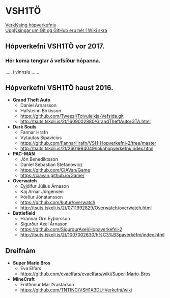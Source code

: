 # VSH1TÖ
<a href='verklysing.md'>Verklýsing hópverkefnis</a><br>
<a href='https://github.com/Tskoli/vsh1to/wiki'>Upplýsingar um Git og GitHub eru hér í Wiki skrá </a>

## Hópverkefni VSH1TÖ vor 2017.
### Hér koma tenglar á vefsíður hópanna. 

..... í vinnslu ......

## Hópverkefni VSH1TÖ haust 2016.

* **Grand Theft Auto** 
  * Daníel Arnarsson
  * Hafsteinn Birkisson
  * https://github.com/Tweezl/Tolvuleikja-Vefsida.git
  * http://tsuts.tskoli.is/2t/1609002880/GrandTheftAuto/GTA.html
* **Dark Souls** 
   * Fannar Hrafn
   * Vytautas Sipavicius
   * https://github.com/FannarHrafn/VSH-Hopverkefni-2/tree/master
   * http://tsuts.tskoli.is/2t/2601994049/lokahopverkefni/index.html
* **PAC-MAN**
  * Jón Benediktsson
  * Daniel Sebastian Stefanowicz
  * https://github.com/CIAVan/Game
  * https://ciavan.github.io/Game/
* **Overwatch**
  * Eyjólfur Júlíus Árnason
  * Kaj Arnar Jörgensen
  * Þórður Jónatansson
  * https://github.com/kutur/overwatch
  * http://tsuts.tskoli.is/2t/0711992829/Overwatch/overwatch.html
* **Battlefield**
  * Hrannar Örn Eyþórsson
  * Sigurður Axel Árnason
  * https://github.com/SigurdurAxel/Hopaverkefni-2
  * http://tsuts.tskoli.is/2t/1007002630/h%C3%B3paverkefni/index.html


## Dreifnám
* **Super Mario Bros**
   *  Eva Elfars
   *  https://github.com/evaelfars/evaelfars/wiki/Super-Mario-Bros
* **MineCraft**
   *  Friðfinnur Már Þrastarson
   *  https://github.com/TNTINC/VSH1A3DU-Verkefni/wiki

